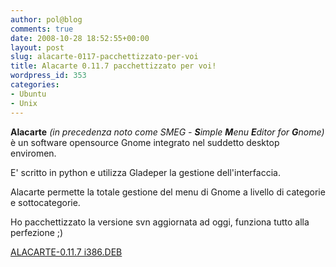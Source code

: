 ```yaml
---
author: pol@blog
comments: true
date: 2008-10-28 18:52:55+00:00
layout: post
slug: alacarte-0117-pacchettizzato-per-voi
title: Alacarte 0.11.7 pacchettizzato per voi!
wordpress_id: 353
categories:
- Ubuntu
- Unix
---
```


**Alacarte** _(in precedenza noto come SMEG - **S**imple **M**enu **E**ditor for **G**nome)_ è un software opensource Gnome integrato nel suddetto desktop enviromen.

E' scritto in python e utilizza Gladeper la gestione dell'interfaccia. 

Alacarte permette la totale gestione del menu di Gnome a livello di categorie e sottocategorie. 

Ho pacchettizzato la versione svn aggiornata ad oggi, funziona tutto alla perfezione ;)



[ALACARTE-0.11.7 i386.DEB](http://www.fileden.com/files/2008/6/10/1953114/alacarte_0.11.7-1pol_all.deb)

